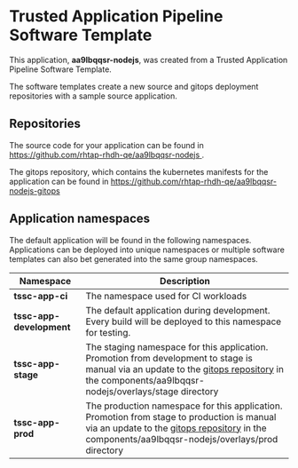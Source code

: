 # Trusted Application Pipeline Software Template

This application, **aa9lbqqsr-nodejs**, was created from a Trusted Application Pipeline Software Template.

The software templates create a new source and gitops deployment repositories with a sample source application. 

## Repositories

The source code for your application can be found in [https://github.com/rhtap-rhdh-qe/aa9lbqqsr-nodejs ](https://github.com/rhtap-rhdh-qe/aa9lbqqsr-nodejs ).
 
The gitops repository, which contains the kubernetes manifests for the application can be found in 
[https://github.com/rhtap-rhdh-qe/aa9lbqqsr-nodejs-gitops ](https://github.com/rhtap-rhdh-qe/aa9lbqqsr-nodejs-gitops ) 

## Application namespaces 

The default application will be found in the following namespaces. Applications can be deployed into unique namespaces or multiple software templates can also bet generated into the same group namespaces.  

|  Namespace   |  Description   |  
| -------- | -------- |
| **tssc-app-ci** | The namespace used for CI workloads |
| **tssc-app-development** | The default application during development. Every build will be deployed to this namespace for testing. |
| **tssc-app-stage** | The staging namespace for this application. Promotion from development to stage is manual via an update to the [gitops repository](https://github.com/rhtap-rhdh-qe/aa9lbqqsr-nodejs-gitops ) in the components/aa9lbqqsr-nodejs/overlays/stage directory |
| **tssc-app-prod** | The production namespace for this application. Promotion from stage to production is manual via an update to the [gitops repository](https://github.com/rhtap-rhdh-qe/aa9lbqqsr-nodejs-gitops ) in the components/aa9lbqqsr-nodejs/overlays/prod directory |